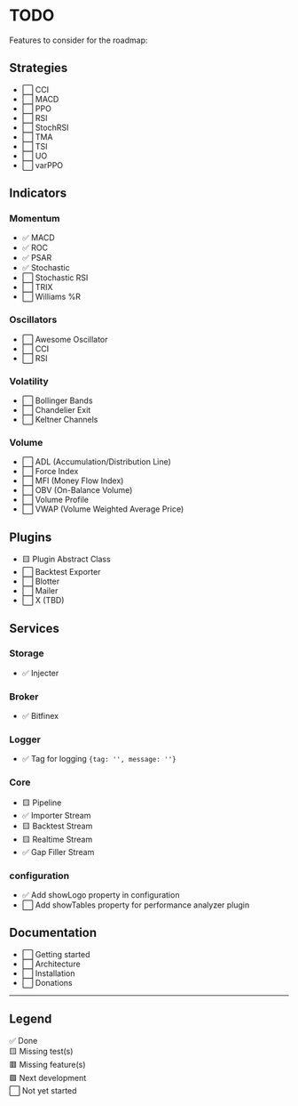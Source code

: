 # TODO

Features to consider for the roadmap:

## Strategies
- ⬜ CCI
- ⬜ MACD
- ⬜ PPO
- ⬜ RSI
- ⬜ StochRSI
- ⬜ TMA
- ⬜ TSI
- ⬜ UO
- ⬜ varPPO

## Indicators

### Momentum
- ✅ MACD
- ✅ ROC
- ✅ PSAR
- ✅ Stochastic
- ⬜ Stochastic RSI
- ⬜ TRIX
- ⬜ Williams %R

### Oscillators
- ⬜ Awesome Oscillator
- ⬜ CCI
- ⬜ RSI

### Volatility
- ⬜ Bollinger Bands
- ⬜ Chandelier Exit
- ⬜ Keltner Channels

### Volume
- ⬜ ADL (Accumulation/Distribution Line)
- ⬜ Force Index
- ⬜ MFI (Money Flow Index)
- ⬜ OBV (On-Balance Volume)
- ⬜ Volume Profile
- ⬜ VWAP (Volume Weighted Average Price)

## Plugins
- 🟨 Plugin Abstract Class
- ⬜ Backtest Exporter
- ⬜ Blotter
- ⬜ Mailer
- ⬜ X (TBD)

## Services

### Storage
- ✅ Injecter

### Broker
- ✅ Bitfinex

### Logger
- ✅ Tag for logging `{tag: '', message: ''}`

### Core
- 🟨 Pipeline
- ✅ Importer Stream
- 🟨 Backtest Stream
- 🟨 Realtime Stream
- ✅ Gap Filler Stream

### configuration
- ✅ Add showLogo property in configuration
- ⬜ Add showTables property for performance analyzer plugin

## Documentation
- ⬜ Getting started
- ⬜ Architecture
- ⬜ Installation
- ⬜ Donations

---

## Legend

✅ Done  
🟨 Missing test(s)  
🟥 Missing feature(s)  
🟪 Next development  
⬜ Not yet started
